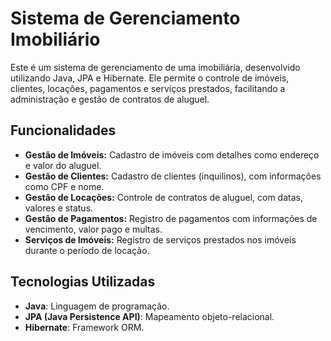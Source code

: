 # Sistema de Gerenciamento Imobiliário

Este é um sistema de gerenciamento de uma imobiliária, desenvolvido utilizando Java, JPA e Hibernate. Ele permite o controle de imóveis, clientes, locações, pagamentos e serviços prestados, facilitando a administração e gestão de contratos de aluguel.


## Funcionalidades

- **Gestão de Imóveis:** Cadastro de imóveis com detalhes como endereço e valor do aluguel.
- **Gestão de Clientes:** Cadastro de clientes (inquilinos), com informações como CPF e nome.
- **Gestão de Locações:** Controle de contratos de aluguel, com datas, valores e status.
- **Gestão de Pagamentos:** Registro de pagamentos com informações de vencimento, valor pago e multas.
- **Serviços de Imóveis:** Registro de serviços prestados nos imóveis durante o período de locação.


## Tecnologias Utilizadas

- **Java**: Linguagem de programação.
- **JPA (Java Persistence API)**: Mapeamento objeto-relacional.
- **Hibernate**: Framework ORM.
